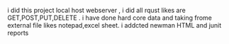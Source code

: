 i did this project local host webserver , i did all rqust likes are GET,POST,PUT,DELETE  . i have done hard core data and  taking frome external file likes notepad,excel sheet. i addcted  newman HTML and junit reports 
